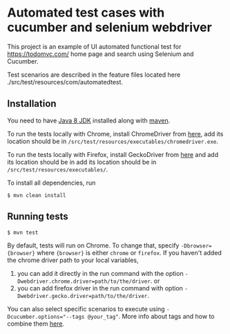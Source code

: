 # Automated test cases with cucumber and selenium webdriver #

This project is an example of UI automated functional test for https://todomvc.com/ home page and search using Selenium and Cucumber.

Test scenarios are described in the feature files located here ./src/test/resources/com/automatedtest.

## Installation ##

You need to have [Java 8 JDK](https://www.oracle.com/technetwork/java/javase/downloads/jdk8-downloads-2133151.html) installed along with [maven](https://maven.apache.org/download.cgi).

To run the tests locally with Chrome, install ChromeDriver from [here](http://chromedriver.chromium.org), add its location should be in `/src/test/resources/executables/chromedriver.exe`.

To run the tests locally with Firefox, install GeckoDriver from [here](https://github.com/mozilla/geckodriver/releases) and add its location should be in add its location should be in `/src/test/resources/executables/`.

To install all dependencies, run 

```console
$ mvn clean install
```

## Running tests ##

```console
$ mvn test
```

By default, tests will run on Chrome. To change that, specify `-Dbrowser={browser}` where `{browser}` is either `chrome` or `firefox`. 
If you haven't added the chrome driver path to your local variables, 
1. you can add it directly in the run command with the option `-Dwebdriver.chrome.driver=path/to/the/driver`.
or 
2. you can add firefox driver in the run command with option `-Dwebdriver.gecko.driver=path/to/the/driver`.

You can also select specific scenarios to execute using `-Dcucumber.options="--tags @your_tag"`. More info about tags and how to combine them [here](https://github.com/cucumber/cucumber/tree/master/tag-expressions).
